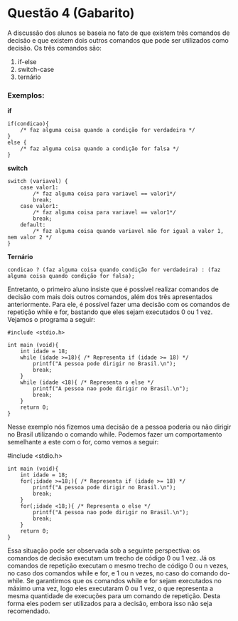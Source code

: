 # Questão 4 (Gabarito)
   A discussão dos alunos se baseia no fato de que existem três comandos de decisão e que existem dois outros comandos que pode ser utilizados como decisão. Os três comandos são:
   

 1. if-else
 2. switch-case
 3. ternário

### Exemplos:
**if**

    if(condicao){
	    /* faz alguma coisa quando a condição for verdadeira */
    } 
    else {
	    /* faz alguma coisa quando a condição for falsa */
    }
    
**switch**

    switch (variavel) {
    	case valor1:
    		/* faz alguma coisa para variavel == valor1*/
    		break;
    	case valor1:
    		/* faz alguma coisa para variavel == valor1*/
    		break;
    	default:
    		/* faz alguma coisa quando variavel não for igual a valor 1, nem valor 2 */
   	}

**Ternário**

    condicao ? (faz alguma coisa quando condição for verdadeira) : (faz alguma coisa quando condição for falsa);

Entretanto, o primeiro aluno insiste que é possível realizar comandos de decisão com mais dois outros comandos, além dos três apresentados anteriormente. Para ele, é possível fazer uma decisão com os comandos de repetição while e for, bastando que eles sejam executados 0 ou 1 vez.
Vejamos o programa a seguir:

    #include <stdio.h>
    
    int main (void){
    	int idade = 18;
    	while (idade >=18){ /* Representa if (idade >= 18) */
    		printf("A pessoa pode dirigir no Brasil.\n");
    		break;
    	}
    	while (idade <18){ /* Representa o else */
    		printf("A pessoa nao pode dirigir no Brasil.\n");
    		break;
    	}
    	return 0;
    }

Nesse exemplo nós fizemos uma decisão de a pessoa poderia ou não dirigir no Brasil utilizando o comando while. Podemos fazer um comportamento semelhante a este com o for, como vemos a seguir:

   #include <stdio.h>
    
    int main (void){
    	int idade = 18;
    	for(;idade >=18;){ /* Representa if (idade >= 18) */
    		printf("A pessoa pode dirigir no Brasil.\n");
    		break;
    	}
    	for(;idade <18;){ /* Representa o else */
    		printf("A pessoa nao pode dirigir no Brasil.\n");
    		break;
    	}
    	return 0;
    }
Essa situação pode ser observada sob a seguinte perspectiva: os comandos de decisão executam um trecho de código 0 ou 1 vez. Já os comandos de repetição executam o mesmo trecho de código 0 ou n vezes, no caso dos comandos while e for, e 1 ou n vezes, no caso do comando do-while. Se garantirmos que os comandos while e for sejam executados no máximo uma vez, logo eles executaram 0 ou 1 vez, o que representa a mesma quantidade de execuções para um comando de repetição. Desta forma eles podem ser utilizados para a decisão, embora isso não seja recomendado.